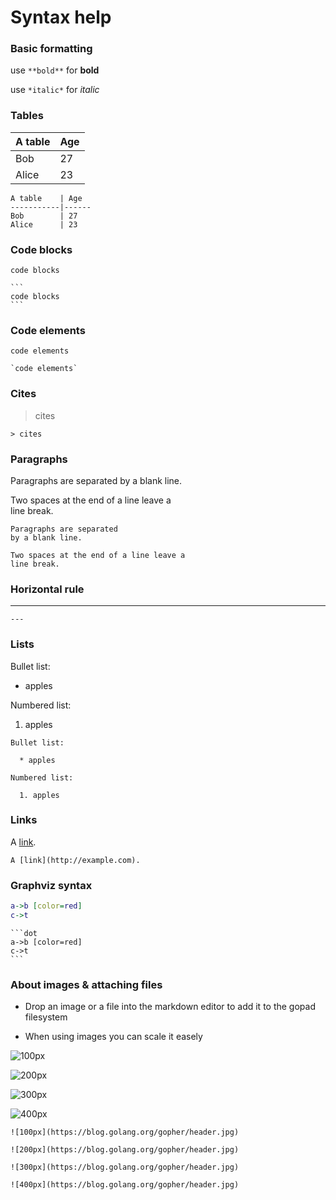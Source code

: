 # Syntax help

### Basic formatting


use `**bold**` for **bold**

use `*italic*` for *italic*

### Tables

A table    | Age
-----------|------
Bob        | 27
Alice      | 23


```
A table    | Age
-----------|------
Bob        | 27
Alice      | 23
```

### Code blocks

```
code blocks
```


````
```
code blocks
```
````

### Code elements

`code elements`

```
`code elements`
```

### Cites

> cites

```
> cites
```

### Paragraphs

Paragraphs are separated
by a blank line.

Two spaces at the end of a line leave a  
line break.

``` 
Paragraphs are separated
by a blank line.

Two spaces at the end of a line leave a  
line break.
```

### Horizontal rule

---

```
---
```

### Lists

Bullet list:

  * apples

Numbered list:

  1. apples

```
Bullet list:

  * apples

Numbered list:

  1. apples
```

### Links

A [link](http://example.com).

```
A [link](http://example.com).
```

### Graphviz syntax

```dot
a->b [color=red]
c->t
```

````
```dot
a->b [color=red]
c->t
```
````

### About images & attaching files

* Drop an image or a file into the markdown editor to add it
  to the gopad filesystem

* When using images you can scale it easely

![100px](https://blog.golang.org/gopher/header.jpg)

![200px](https://blog.golang.org/gopher/header.jpg)

![300px](https://blog.golang.org/gopher/header.jpg)

![400px](https://blog.golang.org/gopher/header.jpg)

```
![100px](https://blog.golang.org/gopher/header.jpg)

![200px](https://blog.golang.org/gopher/header.jpg)

![300px](https://blog.golang.org/gopher/header.jpg)

![400px](https://blog.golang.org/gopher/header.jpg)
```